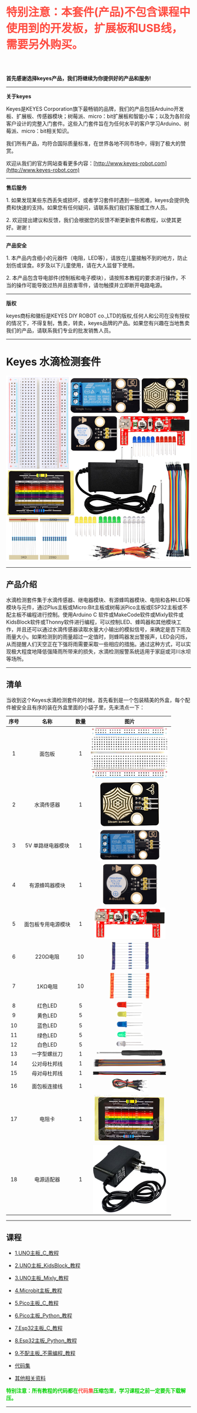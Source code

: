 
<span style="color: rgb(255, 76, 65); font-size: 30px;">**特别注意：本套件(产品)不包含课程中使用到的开发板，扩展板和USB线，需要另外购买。**</span>

<br>
<br>

**首先感谢选择keyes产品，我们将继续为你提供好的产品和服务!**

---

**关于keyes**  

Keyes是KEYES Corporation旗下最畅销的品牌，我们的产品包括Arduino开发板、扩展板、传感器模块；树莓派、micro：bit扩展板和智能小车；以及为各阶段客户设计的完整入门套件。这些入门套件旨在为任何水平的客户学习Arduino、树莓派、micro：bit相关知识。

我们所有产品，均符合国际质量标准，在世界各地不同市场中，得到了极大的赞赏。 

欢迎从我们的官方网站查看更多内容：[http://www.keyes-robot.com](http://www.keyes-robot.com)

---

**售后服务**

1\. 如果发现某些东西丢失或损坏，或者学习套件时遇到一些困难，keyes会提供免费和快速的支持。如果您有任何疑问，请联系我们我们客服或工作人员。

2\. 欢迎提出建议和反馈，我们会根据您的反馈不断更新套件和教程，以使其更好。谢谢！

---

**产品安全** 

1\. 本产品内含细小的元器件（电阻，LED等），请放在儿童接触不到的地方，防止划伤或误食。8岁及以下儿童使用，请在大人监督下使用。

2\. 本产品包含导电部件(控制板和电子模块），请按照本教程的要求进行操作，不当的操作可能导致过热并且损害零件，请勿触摸并立即断开电路电源。

---

**版权** 

keyes商标和徽标是KEYES DIY ROBOT co.,LTD的版权,任何人和公司在没有授权的情况下，不得复制，售卖，转卖，keyes品牌的产品。如果您有兴趣在当地售卖我们的产品，请联系我们专业的批发销售人员。

---

# Keyes 水滴检测套件

![图片不存在](./media/6e260132a8789cacea6c99af39dbd785.jpg)

---

## 产品介绍

水滴检测套件集于水滴传感器、继电器模块、有源蜂鸣器模块、电阻和各种LED等模块与元件，通过Plus主板或Micro:Bit主板或树莓派Pico主板或ESP32主板或不配主板不编程进行控制。使用Arduino C 软件或MakeCode软件或Mixly软件或KidsBlock软件或Thonny软件进行编程，可以控制LED、蜂鸣器和其他模块工作，并且还可以通过水滴传感器读取水量大小输出的模拟信号，来确定是否下雨及雨量大小。如果检测到的雨量超过一定值时，则蜂鸣器发出警报声，LED会闪烁，从而提醒人们天空正在下强将雨需要采取一些相应的措施。通过这种方式，可以实现极大程度地降低强降雨所带来的损失，水滴检测报警系统适用于家庭或河川水坝等场所。

---

## 清单

当收到这个Keyes水滴检测套件的时候，首先看到是一个包装精美的外盒，每个配件被安全且有序的装在外盒里面的小袋子里，先来清点一下：

| 序号 | 名称 | 数量 | 图片 |
| :--: | :--: | :--: | :--: |
| 1 | 面包板 | 1 | ![图片不存在](./media/b7c6a61f9050e53f64bdeca423a32892.png)|
| 2 | 水滴传感器 | 1 | ![图片不存在](./media/3ee049150a7d8652a0d07b3b451b3346.png) |
| 3 | 5V 单路继电器模块 | 1 | ![图片不存在](./media/1677c94f2390adeb3df19bfabd6ced88.png) |
| 4 | 有源蜂鸣器模块 | 1 | ![图片不存在](./media/08cac8e036b616593db2d11a13d7922d.png) |
| 5  |面包板专用电源模块|1|![图片不存在](./media/62ad1c318f4507c38556f376c502bbe9.png)|
| 6 | 220Ω电阻 | 10 | ![图片不存在](./media/83dd3936e779ba45cddf56600115789d.png) |
| 7 | 1KΩ电阻 | 10 | ![图片不存在](./media/9b934d4a221b3b257a455c3b3c4228e2.png)|
| 8 | 红色LED | 5 |![图片不存在](./media/28c28e6163de71f861c1f8f9bf621ee2.png)|
| 9 | 黄色LED | 5 | ![图片不存在](./media/538628fed136c06e104ae01b69774d34.png)|
| 10 | 蓝色LED | 5 |![图片不存在](./media/f6bbd58a5d3ad73cbbb4f9dc6dbebce0.png) |
| 11 | 绿色LED | 5 |![图片不存在](./media/cede9aadb081f8efbe1aa2884452296f.png) |
| 12 | 白色LED | 5 | ![图片不存在](./media/8aebcf71e0db1a7f97458ee667b22878.png)|
| 13 | 一字型螺丝刀  | 1 |![图片不存在](./media/f5504973a1c7bd3a74e8a9370a3c2358.png)|
| 14 |公对母杜邦线|1| ![图片不存在](./media/dda94299cc2abaff2c9cb8ff7ce365ff.jpg)|
| 15 |母对母杜邦线|1| ![图片不存在](./media/69e6d113c252cd1742d38913cb2f1b5b.png)|
| 16 | 面包板连接线 | 1 | ![图片不存在](./media/b146f1221b43b628375e658c8c0bc91f.png)|
| 17 |电阻卡 | 1 |![图片不存在](./media/443cb9da6e229e8e2ec048855e7dc367.png) |
| 18 | 电源适配器 | 1 | ![图片不存在](./media/20a54fcaa52b0e56f8f185644cad8c12.png)|

---

## 课程

* [1.UNO主板_C_教程](1.UNO主板_C_教程/UNO主板_C_教程.md)

* [2.UNO主板_KidsBlock_教程](2.UNO主板_KidsBlock_教程/UNO主板_KidsBlock_教程.md)

* [3.UNO主板_Mixly_教程](3.UNO主板_Mixly_教程/UNO主板_Mixly_教程.md)

* [4.Microbit主板_教程](4.Microbit主板_教程/Microbit主板_教程.md)

* [5.Pico主板_C_教程](5.Pico主板_C_教程/Pico主板_C_教程.md)

* [6.Pico主板_Python_教程](6.Pico主板_Python_教程/Pico主板_Python_教程.md)

* [7.Esp32主板_C_教程](7.Esp32主板_C_教程/Esp32主板_C_教程.md)

* [8.Esp32主板_Python_教程](8.Esp32主板_Python_教程/Esp32主板_Python_教程.md)

* [9.不配主板_不需编程_教程](9.不配主板_不需编程_教程/不配主板_不需编程_教程.md)

* [代码集](代码集.zip)

* [其他相关资料](其他相关资料.zip)

<span style="color: rgb(0, 209, 0);">**特别注意：所有教程的代码都在<span style="color: rgb(255, 76, 65);">代码集</span>压缩包里，学习课程之前一定要先下载解压。**<span style="color: rgb(0, 209, 0);"></span></span>

---